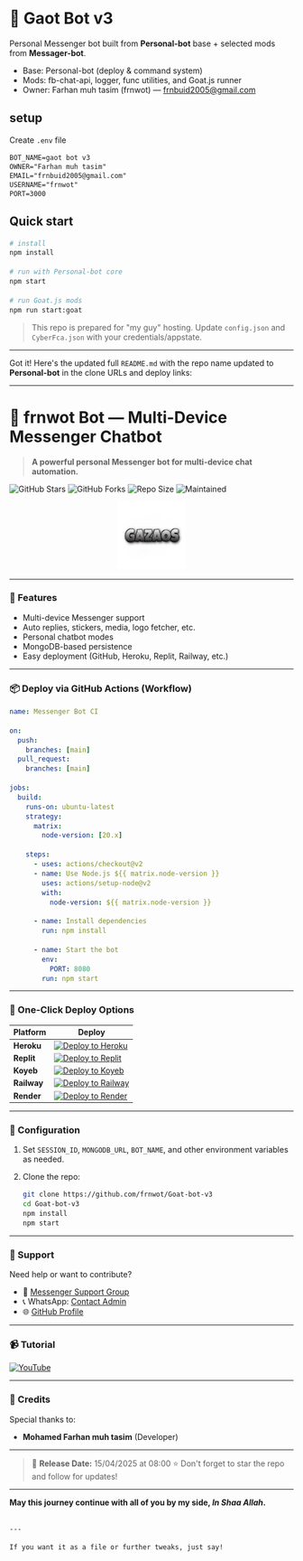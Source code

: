 # 🐐 Gaot Bot v3

Personal Messenger bot built from **Personal-bot** base + selected mods from **Messager-bot**.

- Base: Personal-bot (deploy & command system)
- Mods: fb-chat-api, logger, func utilities, and Goat.js runner
- Owner: Farhan muh tasim (frnwot) — frnbuid2005@gmail.com

## setup 
 Create `.env` file 
```
BOT_NAME=gaot bot v3
OWNER="Farhan muh tasim"
EMAIL="frnbuid2005@gmail.com"
USERNAME="frnwot"
PORT=3000
```

## Quick start

```bash
# install
npm install

# run with Personal-bot core
npm start

# run Goat.js mods
npm run start:goat
```

> This repo is prepared for "my guy" hosting. Update `config.json` and `CyberFca.json` with your credentials/appstate.

---
Got it! Here's the updated full `README.md` with the repo name updated to **Personal-bot** in the clone URLs and deploy links:

---

# 🤖 frnwot Bot — Multi-Device Messenger Chatbot

> **A powerful personal Messenger bot for multi-device chat automation.**

![GitHub Stars](https://img.shields.io/github/stars/frn/Personal-bot?style=flat-square)
![GitHub Forks](https://img.shields.io/github/forks/frn/Personal-bot?style=flat-square)
![Repo Size](https://img.shields.io/github/repo-size/frn/Personal-bot?style=flat-square)
![Maintained](https://img.shields.io/badge/Maintained-Yes-brightgreen?style=flat-square)

<p align="center">
  <img src="https://github.com/GazaOS-Revived/Images/blob/main/file/ic_launcher_foreground.png" width="120" />
</p>

---

### 🌟 Features

- Multi-device Messenger support  
- Auto replies, stickers, media, logo fetcher, etc.  
- Personal chatbot modes  
- MongoDB-based persistence  
- Easy deployment (GitHub, Heroku, Replit, Railway, etc.)  

---

### 📦 Deploy via GitHub Actions (Workflow)

```yaml
name: Messenger Bot CI

on:
  push:
    branches: [main]
  pull_request:
    branches: [main]

jobs:
  build:
    runs-on: ubuntu-latest
    strategy:
      matrix:
        node-version: [20.x]

    steps:
      - uses: actions/checkout@v2
      - name: Use Node.js ${{ matrix.node-version }}
        uses: actions/setup-node@v2
        with:
          node-version: ${{ matrix.node-version }}

      - name: Install dependencies
        run: npm install

      - name: Start the bot
        env:
          PORT: 8080
        run: npm start
````

---

### 🚀 One-Click Deploy Options

| Platform    | Deploy                                                                                                                                                                                                          |
| ----------- | --------------------------------------------------------------------------------------------------------------------------------------------------------------------------------------------------------------- |
| **Heroku**  | [![Deploy to Heroku](https://www.herokucdn.com/deploy/button.svg)](https://dashboard.heroku.com/new-app?template=https://github.com/frn/Personal-bot)                                                           |
| **Replit**  | [![Deploy to Replit](https://img.shields.io/badge/REPLIT-Deploy-orange?style=for-the-badge\&logo=replit)](https://replit.com/github/frn/Personal-bot)                                                           |
| **Koyeb**   | [![Deploy to Koyeb](https://img.shields.io/badge/KOYEB-Deploy-blue?style=for-the-badge\&logo=koyeb)](https://app.koyeb.com/services/deploy?type=git&repository=https://github.com/frn/Personal-bot&branch=main) |
| **Railway** | [![Deploy to Railway](https://img.shields.io/badge/RAILWAY-Deploy-black?style=for-the-badge\&logo=railway)](https://railway.app/new)                                                                            |
| **Render**  | [![Deploy to Render](https://img.shields.io/badge/RENDER-Deploy-maroon?style=for-the-badge\&logo=render)](https://dashboard.render.com)                                                                         |

---

### 🔧 Configuration

1. Set `SESSION_ID`, `MONGODB_URL`, `BOT_NAME`, and other environment variables as needed.
2. Clone the repo:

   ```bash
   git clone https://github.com/frnwot/Goat-bot-v3
   cd Goat-bot-v3
   npm install
   npm start
   ```

---

### 📲 Support

Need help or want to contribute?

* 💬 [Messenger Support Group](https://m.me/j/AbbgQN_Pv6yXppYl/)
* 📞 WhatsApp: [Contact Admin](https://wa.me/+8801882333052?text=Hi+Farhan%2C+I+need+help+with+the+frnwot+Bot)
* 🌐 [GitHub Profile](https://github.com/frn)

---

### 📹 Tutorial

[![YouTube](https://i.ibb.co/71mYRh4/116-1161192-podcast-subscribe-listen-button-youtube-sign-hd-png.png)](https://youtu.be/qHUMWc7CTS8)

---

### 🤝 Credits

Special thanks to:

* **Mohamed Farhan muh tasim** (Developer)

---

> 📅 **Release Date:** 15/04/2025 at 08:00
> ⭐ Don't forget to star the repo and follow for updates!

---

**May this journey continue with all of you by my side, *In Shaa Allah*.**

```

---

If you want it as a file or further tweaks, just say!
```
